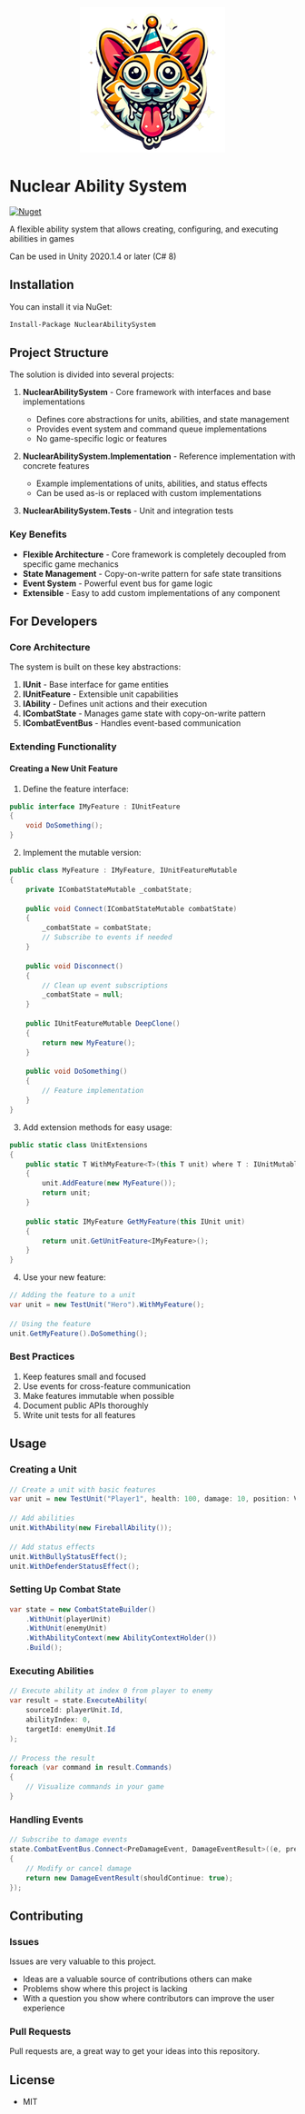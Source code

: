 <p align="center">
<img src="Documentation/icon.png"/>
</p>

# Nuclear Ability System

[![Nuget](https://img.shields.io/nuget/v/NuclearAbilitySystem)](https://www.nuget.org/packages/NuclearAbilitySystem/)

A flexible ability system that allows creating, configuring, and executing abilities in games

Can be used in Unity 2020.1.4 or later (C# 8)

## Installation
You can install it via NuGet:

```bash
Install-Package NuclearAbilitySystem
```

## Project Structure

The solution is divided into several projects:

1. **NuclearAbilitySystem** - Core framework with interfaces and base implementations
   - Defines core abstractions for units, abilities, and state management
   - Provides event system and command queue implementations
   - No game-specific logic or features

2. **NuclearAbilitySystem.Implementation** - Reference implementation with concrete features
   - Example implementations of units, abilities, and status effects
   - Can be used as-is or replaced with custom implementations

3. **NuclearAbilitySystem.Tests** - Unit and integration tests

### Key Benefits

- **Flexible Architecture** - Core framework is completely decoupled from specific game mechanics
- **State Management** - Copy-on-write pattern for safe state transitions
- **Event System** - Powerful event bus for game logic
- **Extensible** - Easy to add custom implementations of any component

## For Developers

### Core Architecture

The system is built on these key abstractions:

1. **IUnit** - Base interface for game entities
2. **IUnitFeature** - Extensible unit capabilities
3. **IAbility** - Defines unit actions and their execution
4. **ICombatState** - Manages game state with copy-on-write pattern
5. **ICombatEventBus** - Handles event-based communication

### Extending Functionality

#### Creating a New Unit Feature

1. Define the feature interface:

```csharp
public interface IMyFeature : IUnitFeature
{
    void DoSomething();
}
```

2. Implement the mutable version:

```csharp
public class MyFeature : IMyFeature, IUnitFeatureMutable
{
    private ICombatStateMutable _combatState;
    
    public void Connect(ICombatStateMutable combatState)
    {
        _combatState = combatState;
        // Subscribe to events if needed
    }
    
    public void Disconnect()
    {
        // Clean up event subscriptions
        _combatState = null;
    }
    
    public IUnitFeatureMutable DeepClone()
    {
        return new MyFeature();
    }
    
    public void DoSomething()
    {
        // Feature implementation
    }
}
```

3. Add extension methods for easy usage:

```csharp
public static class UnitExtensions
{
    public static T WithMyFeature<T>(this T unit) where T : IUnitMutable
    {
        unit.AddFeature(new MyFeature());
        return unit;
    }
    
    public static IMyFeature GetMyFeature(this IUnit unit)
    {
        return unit.GetUnitFeature<IMyFeature>();
    }
}
```

4. Use your new feature:

```csharp
// Adding the feature to a unit
var unit = new TestUnit("Hero").WithMyFeature();

// Using the feature
unit.GetMyFeature().DoSomething();
```

### Best Practices

1. Keep features small and focused
2. Use events for cross-feature communication
3. Make features immutable when possible
4. Document public APIs thoroughly
5. Write unit tests for all features

## Usage

### Creating a Unit

```csharp
// Create a unit with basic features
var unit = new TestUnit("Player1", health: 100, damage: 10, position: Vector2.Zero);

// Add abilities
unit.WithAbility(new FireballAbility());

// Add status effects
unit.WithBullyStatusEffect();
unit.WithDefenderStatusEffect();
```

### Setting Up Combat State

```csharp
var state = new CombatStateBuilder()
    .WithUnit(playerUnit)
    .WithUnit(enemyUnit)
    .WithAbilityContext(new AbilityContextHolder())
    .Build();
```

### Executing Abilities

```csharp
// Execute ability at index 0 from player to enemy
var result = state.ExecuteAbility(
    sourceId: playerUnit.Id, 
    abilityIndex: 0, 
    targetId: enemyUnit.Id
);

// Process the result
foreach (var command in result.Commands)
{
    // Visualize commands in your game
}
```

### Handling Events

```csharp
// Subscribe to damage events
state.CombatEventBus.Connect<PreDamageEvent, DamageEventResult>((e, prev) => 
{
    // Modify or cancel damage
    return new DamageEventResult(shouldContinue: true);
});
```

## Contributing

### Issues

Issues are very valuable to this project.

- Ideas are a valuable source of contributions others can make
- Problems show where this project is lacking
- With a question you show where contributors can improve the user experience

### Pull Requests

Pull requests are, a great way to get your ideas into this repository.

## License

* MIT